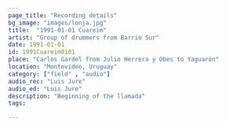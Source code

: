 ```yaml
---
page_title: "Recording details"
bg_image: "images/lonja.jpg"
title:  "1991-01-01 Cuareim"  
artist: "Group of drummers from Barrio Sur"  
date: 1991-01-01  
id: 1991Cuareim0101  
place: "Carlos Gardel from Julio Herrera y Obes to Yaguarón"  
location: "Montevideo, Uruguay"  
category: ["field" , "audio"]  
audio_rec: "Luis Jure"  
audio_ed: "Luis Jure"  
description: "Beginning of the llamada"  
tags:  

---
```

